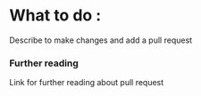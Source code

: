 # What to do :
Describe to make changes and add a pull request

### Further reading 
Link for further reading about pull request
